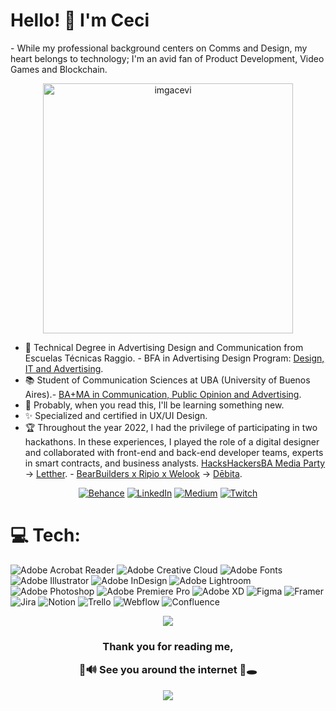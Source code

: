 <h1 align="lef">Hello! 👋 I'm Ceci</h1>

<div align="left">
-  While my professional background centers on Comms and Design, my heart belongs to technology; I'm an avid fan of Product Development, Video Games and Blockchain.
</div>

<p align="center"> <a href="https://twitter.com/imgacevi" target="blank"><img src="https://media.tenor.com/4ryx66tWEhcAAAAd/pixel-study.gif" alt="imgacevi" width="400" /></a> </p>


- 🔭 Technical Degree in Advertising Design and Communication from Escuelas Técnicas Raggio. - BFA in Advertising Design Program: [Design, IT and Advertising](https://drive.google.com/drive/folders/1Ed_pwjvrikjTlwdOh0LqkrYuWULnnvNZ?usp=sharing).
- 📚 Student of Communication Sciences at UBA (University of Buenos Aires).- [BA+MA in Communication, Public Opinion and Advertising](https://www.uba.ar/internacionales/contenido.php?id=549&lang=en).
- 🌱 Probably, when you read this, I'll be learning something new.
- ✨ Specialized and certified in UX/UI Design.
- 🏆 Throughout the year 2022, I had the privilege of participating in two hackathons. In these experiences, I played the role of a digital designer and collaborated with front-end and back-end developer teams, experts in smart contracts, and business analysts.
[HacksHackersBA Media Party](https://twitter.com/HacksHackersBA) -> [Letther](https://twitter.com/lettherxyz). - [BearBuilders x Ripio x Welook](https://twitter.com/Bear_Builders) -> [Dēbita](https://twitter.com/DebitaFinance).

<div align="center">
  
[![Behance](https://img.shields.io/badge/Behance-1769ff?logo=behance&logoColor=white)](https://behance.net/ceciliavit) [![LinkedIn](https://img.shields.io/badge/LinkedIn-%230077B5.svg?logo=linkedin&logoColor=white)](https://linkedin.com/in/vcecilia) [![Medium](https://img.shields.io/badge/Medium-12100E?logo=medium&logoColor=white)](https://medium.com/@ceciliavit) [![Twitch](https://img.shields.io/badge/Twitch-%239146FF.svg?logo=Twitch&logoColor=white)](https://twitch.tv/chechu_lia) 

</div>

# 💻 Tech:
![Adobe Acrobat Reader](https://img.shields.io/badge/Adobe%20Acrobat%20Reader-EC1C24.svg?style=flat-square&logo=Adobe%20Acrobat%20Reader&logoColor=white) ![Adobe Creative Cloud](https://img.shields.io/badge/Adobe%20Creative%20Cloud-DA1F26.svg?style=flat-square&logo=Adobe%20Creative%20Cloud&logoColor=white) ![Adobe Fonts](https://img.shields.io/badge/Adobe%20Fonts-000B1D.svg?style=flat-square&logo=Adobe%20Fonts&logoColor=white) ![Adobe Illustrator](https://img.shields.io/badge/adobe%20illustrator-%23FF9A00.svg?style=flat-square&logo=adobe%20illustrator&logoColor=white) ![Adobe InDesign](https://img.shields.io/badge/Adobe%20InDesign-49021F?style=flat-square&logo=adobeindesign&logoColor=FF3366) ![Adobe Lightroom](https://img.shields.io/badge/Adobe%20Lightroom-31A8FF.svg?style=flat-square&logo=Adobe%20Lightroom&logoColor=white) ![Adobe Photoshop](https://img.shields.io/badge/adobe%20photoshop-%2331A8FF.svg?style=flat-square&logo=adobe%20photoshop&logoColor=white) ![Adobe Premiere Pro](https://img.shields.io/badge/Adobe%20Premiere%20Pro-9999FF.svg?style=flat-square&logo=Adobe%20Premiere%20Pro&logoColor=white) ![Adobe XD](https://img.shields.io/badge/Adobe%20XD-470137?style=flat-square&logo=Adobe%20XD&logoColor=#FF61F6) ![Figma](https://img.shields.io/badge/figma-%23F24E1E.svg?style=flat-square&logo=figma&logoColor=white) ![Framer](https://img.shields.io/badge/Framer-black?style=flat-square&logo=framer&logoColor=blue) ![Jira](https://img.shields.io/badge/jira-%230A0FFF.svg?style=flat-square&logo=jira&logoColor=white) ![Notion](https://img.shields.io/badge/Notion-%23000000.svg?style=flat-square&logo=notion&logoColor=white) ![Trello](https://img.shields.io/badge/Trello-%23026AA7.svg?style=flat-square&logo=Trello&logoColor=white) ![Webflow](https://img.shields.io/badge/Webflow-4353FF?style=flat-square&logo=webflow&logoColor=white) ![Confluence](https://img.shields.io/badge/confluence-%23172BF4.svg?style=flat-square&logo=confluence&logoColor=white)

<div align="center">

![](https://github-readme-stats.vercel.app/api/top-langs/?username=chechdebug&theme=dracula&hide_border=true&include_all_commits=false&count_private=false&layout=compact)
</div>


<h3 align="center"> Thank you for reading me,

🦇🔊 See you around the internet 🐇🕳️ </h3>

<div align="center">
  
[![](https://visitcount.itsvg.in/api?id=chechdebug&icon=7&color=12)](https://visitcount.itsvg.in)

</div>
